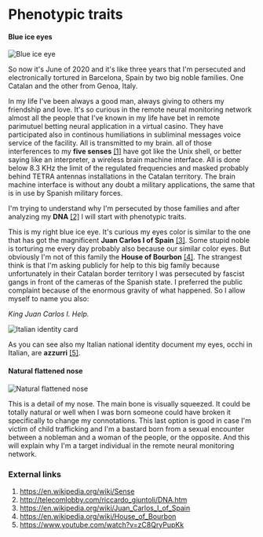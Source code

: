 # Phenotypic traits

#### Blue ice eyes

![Blue ice eye](http://telecomlobby.com/Images/riccardo_giuntoli_phenotypic_traits_eye.webp)

So now it's June of 2020 and it's like three years that I'm persecuted and electronically tortured in Barcelona, Spain by two big noble families. One Catalan and the other from Genoa, Italy.

In my life I've been always a good man, always giving to others my friendship and love. It's so curious in the remote neural monitoring network almost all the people that I've known in my life have bet in remote parimutuel betting neural application in a virtual casino. They have participated also in continous humiliations  in subliminal messages voice service of the facility. All is transmitted to my brain. all of those interferences to my **five senses** [[1]](https://en.wikipedia.org/wiki/Sense) have got like the Unix shell, or better saying like an interpreter, a wireless brain machine interface. All is done below 8.3 KHz the limit of the regulated frequencies and masked probably behind TETRA antennas installations in the Catalan territory. The brain machine interface is without any doubt a military applications, the same that is in use by Spanish military forces.

I'm trying to understand why I'm persecuted by those families and after analyzing my **DNA** [[2]](http://telecomlobby.com/riccardo_giuntoli/DNA.htm) l will start with phenotypic traits.

This is my right blue ice eye. It's curious my eyes color is similar to the one that has got the magnificent **Juan Carlos I of Spain** [[3]](https://en.wikipedia.org/wiki/Juan_Carlos_I_of_Spain). Some stupid noble is torturing me every day probably also because our similar color eyes. But obviously I'm not of this family the **House of Bourbon** [[4]](https://en.wikipedia.org/wiki/House_of_Bourbon). The strangest think is that I'm asking publicly for help to this big family because unfortunately in their Catalan border territory I was persecuted by fascist gangs in front of the cameras of the Spanish state. I preferred the public complaint because of the enormous gravity of what happened. So I allow myself to name you also:

*King Juan Carlos I. Help.*

![Italian identity card](http://telecomlobby.com/Images/riccardo_giuntoli_phenotypic_traits_ci.webp)



As you can see also my Italian national identity document my eyes, occhi in Italian, are **azzurri** [[5]](https://www.youtube.com/watch?v=zC8QryPupKk). 

#### Natural flattened nose

![Natural flattened nose](http://telecomlobby.com/Images/riccardo_giuntoli_phenotypic_traits_nose.webp)

This is a detail of my nose. The main bone is visually squeezed. It could be totally natural or well when I was born someone could have broken it specifically to change my connotations. This last option is good in case I'm victim of child trafficking and I'm a bastard born from a sexual encounter between a nobleman and a woman of the people, or the opposite. And this will explain why I'm a target individual in the remote neural monitoring network.

### External links

1. https://en.wikipedia.org/wiki/Sense
2. http://telecomlobby.com/riccardo_giuntoli/DNA.htm
3. https://en.wikipedia.org/wiki/Juan_Carlos_I_of_Spain
4. https://en.wikipedia.org/wiki/House_of_Bourbon
5. https://www.youtube.com/watch?v=zC8QryPupKk

